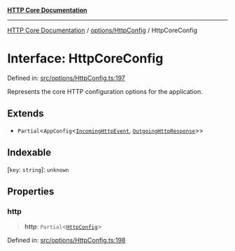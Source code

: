 [**HTTP Core Documentation**](../../../README.md)

***

[HTTP Core Documentation](../../../README.md) / [options/HttpConfig](../README.md) / HttpCoreConfig

# Interface: HttpCoreConfig

Defined in: [src/options/HttpConfig.ts:197](https://github.com/stonemjs/http-core/blob/6577700bdede2420a5df45a338635c35547070ea/src/options/HttpConfig.ts#L197)

Represents the core HTTP configuration options for the application.

## Extends

- `Partial`\<`AppConfig`\<[`IncomingHttpEvent`](../../../IncomingHttpEvent/classes/IncomingHttpEvent.md), [`OutgoingHttpResponse`](../../../OutgoingHttpResponse/classes/OutgoingHttpResponse.md)\>\>

## Indexable

\[`key`: `string`\]: `unknown`

## Properties

### http

> **http**: `Partial`\<[`HttpConfig`](HttpConfig.md)\>

Defined in: [src/options/HttpConfig.ts:198](https://github.com/stonemjs/http-core/blob/6577700bdede2420a5df45a338635c35547070ea/src/options/HttpConfig.ts#L198)

